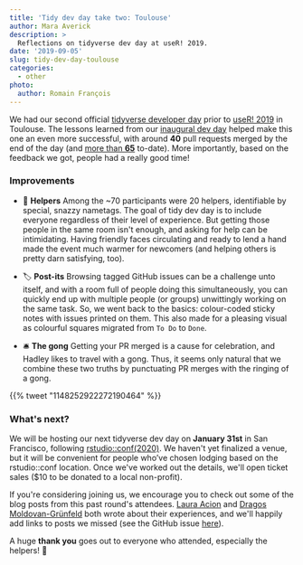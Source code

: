 ```yaml
---
title: 'Tidy dev day take two: Toulouse'
author: Mara Averick
description: >
  Reflections on tidyverse dev day at useR! 2019.
date: '2019-09-05'
slug: tidy-dev-day-toulouse
categories:
  - other
photo:
  author: Romain François
---
```





We had our second official [tidyverse developer
day](https://www.tidyverse.org/articles/2019/04/tidyverse-dev-day-at-user-2019/)
prior to [useR! 2019](http://www.user2019.fr/) in Toulouse. The lessons learned
from our [inaugural dev
day](https://www.tidyverse.org/articles/2018/11/tidyverse-developer-day-2019/)
helped make this one an even more successful, with around **40** pull
requests merged by the end of the day (and [more than
**65**](https://github.com/search?q=is%3Apr+label%3A%22tidy-dev-day+%3Anerd_face%3A%22+created%3A%3E2019-07-07+is%3Amerged&type=Issues)
to-date). More importantly, based on the feedback we got, people had a really good
time!

### Improvements

  - 🤝 **Helpers** Among the \~70 participants were 20
    helpers, identifiable by special, snazzy nametags. The goal of tidy dev day
    is to include everyone regardless of their level of experience. But getting
    those people in the same room isn't enough, and asking for help can be
    intimidating. Having friendly faces circulating and ready to lend a hand
    made the event much warmer for newcomers (and helping others is pretty darn
    satisfying, too).
  
  - 🏷 **Post-its** Browsing tagged GitHub issues can be a
    challenge unto itself, and with a room full of people doing this
    simultaneously, you can quickly end up with multiple people (or groups)
    unwittingly working on the same task. So, we went back to the basics:
    colour-coded sticky notes with issues printed on them. This also made for a
    pleasing visual as colourful squares migrated from `To Do` to `Done`.
  
  - 🛎 **The gong** Getting your PR merged is a cause for
    celebration, and Hadley likes to travel with a gong. Thus, it seems only
    natural that we combine these two truths by punctuating PR merges with the ringing of
    a gong.
 

<!--html_preserve-->{{% tweet "1148252922272190464" %}}<!--/html_preserve-->


### What's next?

We will be hosting our next tidyverse dev day on **January 31st** in San
Francisco, following [rstudio::conf(2020)](https://www.rstudio.com/conference/).
We haven't yet finalized a venue, but it will be convenient for people who’ve
chosen lodging based on the rstudio::conf location. Once we've worked out the
details, we'll open ticket sales ($10 to be donated to a local non-profit).

If you're considering joining us, we encourage you to check out some of the blog
posts from this past round's attendees. [Laura
Acion](https://lacion.rbind.io/post/my-first-user/) and [Dragos
Moldovan-Grünfeld](https://www.mango-solutions.com/blog/user2019-roundup-workflow-reproducibility-and-friends)
both wrote about their experiences, and we'll happily add links to posts we
missed (see the GitHub issue [here](https://github.com/tidyverse/tidyverse.org/issues/330)).

A huge __thank you__ goes out to everyone who attended, especially the helpers! 🙏


